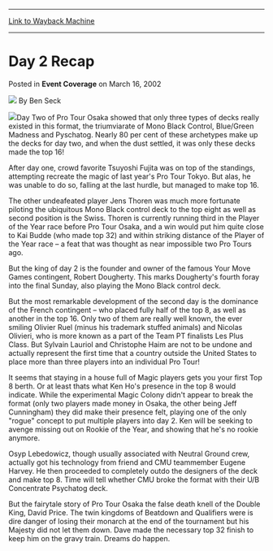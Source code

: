 
---
[Link to Wayback Machine](https://web.archive.org/web/20171030220013/https://magic.wizards.com/en/articles/archive/event-coverage/day-2-recap-2002-03-16)

[_metadata_:author]:- "Ben Seck"
[_metadata_:description]:- "Day Two of Pro Tour Osaka showed that only three types of decks really existed in this format, the triumviarate of Mono Black Control, Blue/Green Madness and Pyschatog. Nearly 80 per cent of these archetypes make up the decks for day two, and when the dust settled, it was only these decks made the top 16!"
[_metadata_:generator]:- "Drupal 7 (http://drupal.org)"
[_metadata_:node]:- "800386"
[_metadata_:publish_date]:- "2002-03-16"
[_metadata_:source]:- "div-main-content"
[_metadata_:title]:- "Day 2 Recap"
[_metadata_:wayback_capture_timestamp]:- "2017-10-30 22:00:13"
[_metadata_:wayback_raw_url]:- "https://web.archive.org/web/20171030220013id_/https://magic.wizards.com/en/articles/archive/event-coverage/day-2-recap-2002-03-16"
[_metadata_:wayback_url]:- "https://magic.wizards.com/en/articles/archive/event-coverage/day-2-recap-2002-03-16"
---


Day 2 Recap
===========



 Posted in **Event Coverage**
 on March 16, 2002 






![](https://media.magic.wizards.com/styles/auth_small/public/generic-avatar-150_486.png)
By Ben Seck











![](https://media.magic.wizards.com/image_legacy_migration/sideboard/images/ptosa02/a834.jpg)Day Two of Pro Tour Osaka showed that only three types of decks really existed in this format, the triumviarate of Mono Black Control, Blue/Green Madness and Pyschatog. Nearly 80 per cent of these archetypes make up the decks for day two, and when the dust settled, it was only these decks made the top 16! 

After day one, crowd favorite Tsuyoshi Fujita was on top of the standings, attempting recreate the magic of last year's Pro Tour Tokyo. But alas, he was unable to do so, falling at the last hurdle, but managed to make top 16.

The other undeafeated player Jens Thoren was much more fortunate piloting the ubiquitous Mono Black control deck to the top eight as well as second position is the Swiss. Thoren is currently running third in the Player of the Year race before Pro Tour Osaka, and a win would put him quite close to Kai Budde (who made top 32) and within striking distance of the Player of the Year race – a feat that was thought as near impossible two Pro Tours ago. 

But the king of day 2 is the founder and owner of the famous Your Move Games contingent, Robert Dougherty. This marks Dougherty's fourth foray into the final Sunday, also playing the Mono Black control deck.

But the most remarkable development of the second day is the dominance of the French contingent – who placed fully half of the top 8, as well as another in the top 16. Only two of them are really well known, the ever smiling Olivier Ruel (minus his trademark stuffed animals) and Nicolas Olivieri, who is more known as a part of the Team PT finalists Les Plus Class. But Sylvain Lauriol and Christophe Haim are not to be undone and actually represent the first time that a country outside the United States to place more than three players into an individual Pro Tour!

It seems that staying in a house full of Magic players gets you your first Top 8 berth. Or at least thats what Ken Ho's presence in the top 8 would indicate. While the experimental Magic Colony didn't appear to break the format (only two players made money in Osaka, the other being Jeff Cunningham) they did make their presence felt, playing one of the only "rogue" concept to put multiple players into day 2. Ken will be seeking to avenge missing out on Rookie of the Year, and showing that he's no rookie anymore.

Osyp Lebedowicz, though usually associated with Neutral Ground crew, actually got his technology from friend and CMU teammember Eugene Harvey. He then proceeded to completely outdo the designers of the deck and make top 8. Time will tell whether CMU broke the format with their U/B Concentrate Psychatog deck.

But the fairytale story of Pro Tour Osaka the false death knell of the Double King, David Price. The twin kingdoms of Beatdown and Qualifiers were is dire danger of losing their monarch at the end of the tournament but his Majesty did not let them down. Dave made the necessary top 32 finish to keep him on the gravy train. Dreams do happen.







